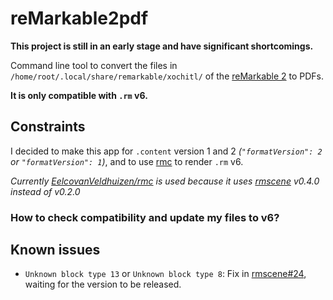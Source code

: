 reMarkable2pdf
===

__**This project is still in an early stage and have significant shortcomings.**__

Command line tool to convert the files in `/home/root/.local/share/remarkable/xochitl/` of
the [reMarkable 2](https://remarkable.com/) to PDFs.

**It is only compatible with `.rm` v6.**

## Constraints

I decided to make this app for `.content` version 1 and 2
_(`"formatVersion": 2` or `"formatVersion": 1`)_, and
to use [rmc](https://github.com/ricklupton/rmc) to render `.rm` v6.

_Currently [EelcovanVeldhuizen/rmc](https://github.com/EelcovanVeldhuizen/rmc@7cb02ef) is used because it
uses [rmscene](https://github.com/ricklupton/rmscene) v0.4.0 instead of v0.2.0_

### How to check compatibility and update my files to v6?


## Known issues

- `Unknown block type 13` or `Unknown block type 8`: Fix in [rmscene#24](https://github.com/ricklupton/rmscene/pull/24),
  waiting for the version to be released.